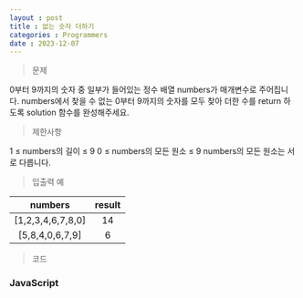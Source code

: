 ```yaml
---
layout : post
title : 없는 숫자 더하기
categories : Programmers
date : 2023-12-07
---
```

> 문제<br>

0부터 9까지의 숫자 중 일부가 들어있는 정수 배열 numbers가 매개변수로 주어집니다. numbers에서 찾을 수 없는 0부터 9까지의 숫자를 모두 찾아 더한 수를 return 하도록 solution 함수를 완성해주세요.

> 제한사항<br>

1 ≤ numbers의 길이 ≤ 9
0 ≤ numbers의 모든 원소 ≤ 9
numbers의 모든 원소는 서로 다릅니다.

> 입출력 예<br>

|numbers|result|
|:--:|:--:|
|[1,2,3,4,6,7,8,0]|14|
|[5,8,4,0,6,7,9]|6|

> 코드

### JavaScript

<script src="https://gist.github.com/kwontaehoon/377700d58ae3bdeac7286ca33f8baea4.js"></script>
